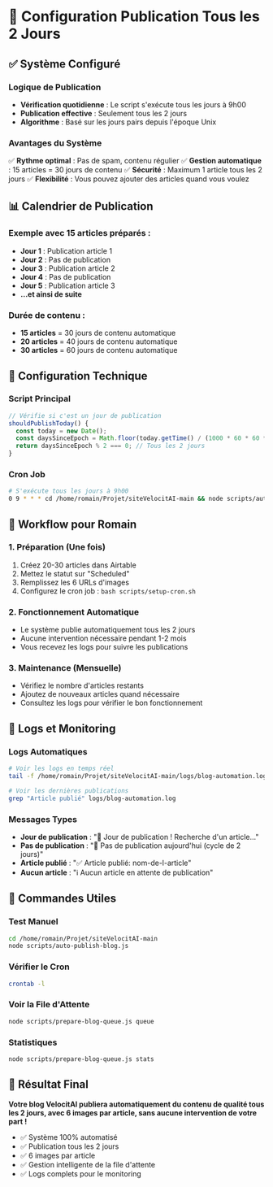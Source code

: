 # 📅 Configuration Publication Tous les 2 Jours

## ✅ Système Configuré

### **Logique de Publication**
- **Vérification quotidienne** : Le script s'exécute tous les jours à 9h00
- **Publication effective** : Seulement tous les 2 jours
- **Algorithme** : Basé sur les jours pairs depuis l'époque Unix

### **Avantages du Système**
✅ **Rythme optimal** : Pas de spam, contenu régulier
✅ **Gestion automatique** : 15 articles = 30 jours de contenu
✅ **Sécurité** : Maximum 1 article tous les 2 jours
✅ **Flexibilité** : Vous pouvez ajouter des articles quand vous voulez

## 📊 Calendrier de Publication

### **Exemple avec 15 articles préparés :**
- **Jour 1** : Publication article 1
- **Jour 2** : Pas de publication
- **Jour 3** : Publication article 2
- **Jour 4** : Pas de publication
- **Jour 5** : Publication article 3
- **...et ainsi de suite**

### **Durée de contenu :**
- **15 articles** = 30 jours de contenu automatique
- **20 articles** = 40 jours de contenu automatique
- **30 articles** = 60 jours de contenu automatique

## 🔧 Configuration Technique

### **Script Principal**
```javascript
// Vérifie si c'est un jour de publication
shouldPublishToday() {
  const today = new Date();
  const daysSinceEpoch = Math.floor(today.getTime() / (1000 * 60 * 60 * 24));
  return daysSinceEpoch % 2 === 0; // Tous les 2 jours
}
```

### **Cron Job**
```bash
# S'exécute tous les jours à 9h00
0 9 * * * cd /home/romain/Projet/siteVelocitAI-main && node scripts/auto-publish-blog.js
```

## 🎯 Workflow pour Romain

### **1. Préparation (Une fois)**
1. Créez 20-30 articles dans Airtable
2. Mettez le statut sur "Scheduled"
3. Remplissez les 6 URLs d'images
4. Configurez le cron job : `bash scripts/setup-cron.sh`

### **2. Fonctionnement Automatique**
- Le système publie automatiquement tous les 2 jours
- Aucune intervention nécessaire pendant 1-2 mois
- Vous recevez les logs pour suivre les publications

### **3. Maintenance (Mensuelle)**
- Vérifiez le nombre d'articles restants
- Ajoutez de nouveaux articles quand nécessaire
- Consultez les logs pour vérifier le bon fonctionnement

## 📝 Logs et Monitoring

### **Logs Automatiques**
```bash
# Voir les logs en temps réel
tail -f /home/romain/Projet/siteVelocitAI-main/logs/blog-automation.log

# Voir les dernières publications
grep "Article publié" logs/blog-automation.log
```

### **Messages Types**
- **Jour de publication** : "📅 Jour de publication ! Recherche d'un article..."
- **Pas de publication** : "📅 Pas de publication aujourd'hui (cycle de 2 jours)"
- **Article publié** : "✅ Article publié: nom-de-l-article"
- **Aucun article** : "ℹ️ Aucun article en attente de publication"

## 🚀 Commandes Utiles

### **Test Manuel**
```bash
cd /home/romain/Projet/siteVelocitAI-main
node scripts/auto-publish-blog.js
```

### **Vérifier le Cron**
```bash
crontab -l
```

### **Voir la File d'Attente**
```bash
node scripts/prepare-blog-queue.js queue
```

### **Statistiques**
```bash
node scripts/prepare-blog-queue.js stats
```

## 🎉 Résultat Final

**Votre blog VelocitAI publiera automatiquement du contenu de qualité tous les 2 jours, avec 6 images par article, sans aucune intervention de votre part !**

- ✅ Système 100% automatisé
- ✅ Publication tous les 2 jours
- ✅ 6 images par article
- ✅ Gestion intelligente de la file d'attente
- ✅ Logs complets pour le monitoring